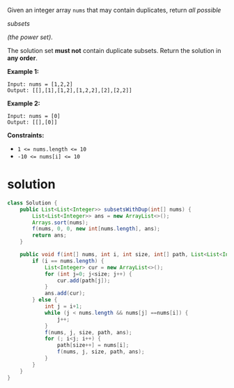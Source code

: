 Given an integer array `nums` that may contain duplicates, return *all possible* 

*subsets*

 *(the power set)*.



The solution set **must not** contain duplicate subsets. Return the solution in **any order**.

 

**Example 1:**

```
Input: nums = [1,2,2]
Output: [[],[1],[1,2],[1,2,2],[2],[2,2]]
```

**Example 2:**

```
Input: nums = [0]
Output: [[],[0]]
```

 

**Constraints:**

- `1 <= nums.length <= 10`
- `-10 <= nums[i] <= 10`

# solution

```java
class Solution {
    public List<List<Integer>> subsetsWithDup(int[] nums) {
        List<List<Integer>> ans = new ArrayList<>();
        Arrays.sort(nums);
        f(nums, 0, 0, new int[nums.length], ans);
        return ans;
    }

    public void f(int[] nums, int i, int size, int[] path, List<List<Integer>> ans) {
        if (i == nums.length) {
            List<Integer> cur = new ArrayList<>();
            for (int j=0; j<size; j++) {
                cur.add(path[j]);
            }
            ans.add(cur);
        } else {
            int j = i+1;
            while (j < nums.length && nums[j] ==nums[i]) {
                j++;
            }
            f(nums, j, size, path, ans);
            for (; i<j; i++) {
                path[size++] = nums[i];
                f(nums, j, size, path, ans);
            }
        }
    }
}
```

